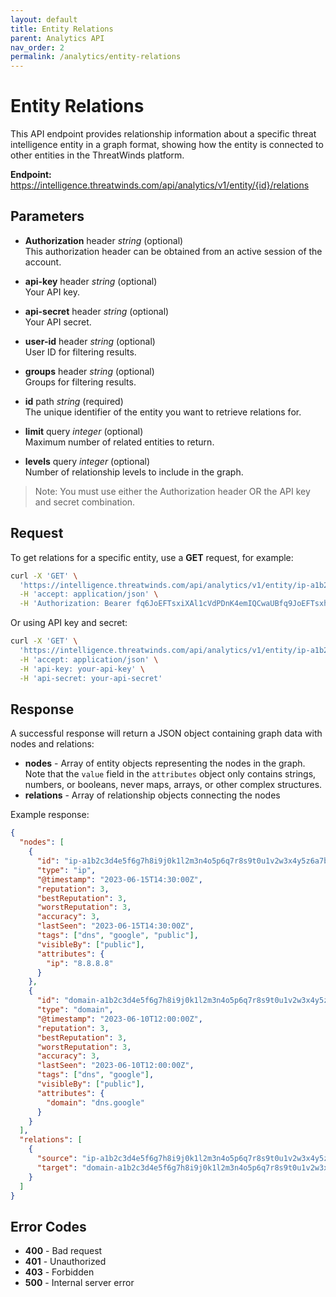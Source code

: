 ```yaml
---
layout: default
title: Entity Relations
parent: Analytics API
nav_order: 2
permalink: /analytics/entity-relations
---
```


# Entity Relations

This API endpoint provides relationship information about a specific threat intelligence entity in a graph format, showing how the entity is connected to other entities in the ThreatWinds platform.

**Endpoint:** https://intelligence.threatwinds.com/api/analytics/v1/entity/{id}/relations

## Parameters

* **Authorization** header _string_ (optional)  
  This authorization header can be obtained from an active session of the account.

* **api-key** header _string_ (optional)  
  Your API key.

* **api-secret** header _string_ (optional)  
  Your API secret.

* **user-id** header _string_ (optional)  
  User ID for filtering results.

* **groups** header _string_ (optional)  
  Groups for filtering results.

* **id** path _string_ (required)  
  The unique identifier of the entity you want to retrieve relations for.

* **limit** query _integer_ (optional)  
  Maximum number of related entities to return.

* **levels** query _integer_ (optional)  
  Number of relationship levels to include in the graph.

> Note: You must use either the Authorization header OR the API key and secret combination.

## Request

To get relations for a specific entity, use a **GET** request, for example:

```bash
curl -X 'GET' \
  'https://intelligence.threatwinds.com/api/analytics/v1/entity/ip-a1b2c3d4e5f6g7h8i9j0k1l2m3n4o5p6q7r8s9t0u1v2w3x4y5z6a7b8c9d0e1f2/relations?limit=10&levels=2' \
  -H 'accept: application/json' \
  -H 'Authorization: Bearer fq6JoEFTsxiXAl1cVdPDnK4emIQCwaUBfq9JoEFTsxhXAl1cVxPDnK4emIQCwaUB'
```

Or using API key and secret:

```bash
curl -X 'GET' \
  'https://intelligence.threatwinds.com/api/analytics/v1/entity/ip-a1b2c3d4e5f6g7h8i9j0k1l2m3n4o5p6q7r8s9t0u1v2w3x4y5z6a7b8c9d0e1f2/relations?limit=10&levels=2' \
  -H 'accept: application/json' \
  -H 'api-key: your-api-key' \
  -H 'api-secret: your-api-secret'
```

## Response

A successful response will return a JSON object containing graph data with nodes and relations:

* **nodes** - Array of entity objects representing the nodes in the graph. Note that the `value` field in the `attributes` object only contains strings, numbers, or booleans, never maps, arrays, or other complex structures.
* **relations** - Array of relationship objects connecting the nodes

Example response:

```json
{
  "nodes": [
    {
      "id": "ip-a1b2c3d4e5f6g7h8i9j0k1l2m3n4o5p6q7r8s9t0u1v2w3x4y5z6a7b8c9d0e1f2",
      "type": "ip",
      "@timestamp": "2023-06-15T14:30:00Z",
      "reputation": 3,
      "bestReputation": 3,
      "worstReputation": 3,
      "accuracy": 3,
      "lastSeen": "2023-06-15T14:30:00Z",
      "tags": ["dns", "google", "public"],
      "visibleBy": ["public"],
      "attributes": {
        "ip": "8.8.8.8"
      }
    },
    {
      "id": "domain-a1b2c3d4e5f6g7h8i9j0k1l2m3n4o5p6q7r8s9t0u1v2w3x4y5z6a7b8c9d0e1f2",
      "type": "domain",
      "@timestamp": "2023-06-10T12:00:00Z",
      "reputation": 3,
      "bestReputation": 3,
      "worstReputation": 3,
      "accuracy": 3,
      "lastSeen": "2023-06-10T12:00:00Z",
      "tags": ["dns", "google"],
      "visibleBy": ["public"],
      "attributes": {
        "domain": "dns.google"
      }
    }
  ],
  "relations": [
    {
      "source": "ip-a1b2c3d4e5f6g7h8i9j0k1l2m3n4o5p6q7r8s9t0u1v2w3x4y5z6a7b8c9d0e1f2",
      "target": "domain-a1b2c3d4e5f6g7h8i9j0k1l2m3n4o5p6q7r8s9t0u1v2w3x4y5z6a7b8c9d0e1f2"
    }
  ]
}
```

## Error Codes

* **400** - Bad request
* **401** - Unauthorized
* **403** - Forbidden
* **500** - Internal server error
